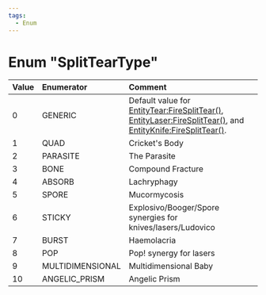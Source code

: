 ```yaml
---
tags:
  - Enum
---
```

# Enum "SplitTearType"
|Value|Enumerator|Comment|
|:--|:--|:--|
|0 |GENERIC| Default value for [EntityTear:FireSplitTear()](../EntityTear.md#firesplittear), [EntityLaser:FireSplitTear()](../EntityLaser.md#firesplittear), and [EntityKnife:FireSplitTear()](../EntityKnife.md#firesplittear). |
|1 |QUAD| Cricket's Body |
|2 |PARASITE| The Parasite |
|3 |BONE| Compound Fracture |
|4 |ABSORB| Lachryphagy |
|5 |SPORE| Mucormycosis |
|6 |STICKY| Explosivo/Booger/Spore synergies for knives/lasers/Ludovico |
|7 |BURST| Haemolacria |
|8 |POP| Pop! synergy for lasers |
|9 |MULTIDIMENSIONAL| Multidimensional Baby |
|10 |ANGELIC_PRISM| Angelic Prism |
